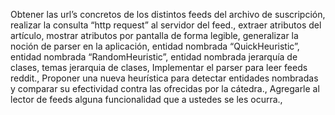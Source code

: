 Obtener las url’s concretos de los distintos feeds del archivo de suscripción,
realizar la consulta “http request” al servidor del feed.,
extraer atributos del artículo,
mostrar atributos por pantalla de forma legible,
generalizar la noción de parser en la aplicación,
entidad nombrada “QuickHeuristic”,
entidad nombrada “RandomHeuristic”,
entidad nombrada jerarquía de clases,
temas jerarquia de clases,
Implementar el parser para leer feeds reddit.,
Proponer una nueva heurística para detectar entidades nombradas y comparar su efectividad contra las ofrecidas por la cátedra.,
Agregarle al lector de feeds alguna funcionalidad que a ustedes se les ocurra.,
